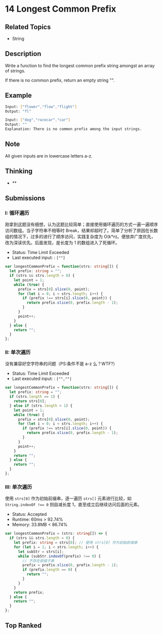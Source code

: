 # 14 Longest Common Prefix

## Related Topics

- String

## Description

Write a function to find the longest common prefix string amongst an array of strings.

If there is no common prefix, return an empty string "".

## Example

```bash
Input: ["flower","flow","flight"]
Output: "fl"
```

```bash
Input: ["dog","racecar","car"]
Output: ""
Explanation: There is no common prefix among the input strings.
```

## Note

All given inputs are in lowercase letters a-z.

## Thinking

- \*\*

## Submissions

### I: 循环遍历

刚拿到这题没有细想，认为这题比较简单；直接使用循环遍历的方式一遍一遍顺序访问数组。当子字符串不相等时 Break，结果却超时了。简单了分析了原因在长数组的情况下，过多的进行了顺序访问，实践复杂度为 O(k\*n)。便放弃广度优先，改为深读优先。后面发现，是长度为 1 的数组进入了死循环。

- Status: Time Limit Exceeded
- Last executed input: : `[""]`

```typescript
var longestCommonPrefix = function(strs: string[]) {
  let prefix: string = "";
  if (strs && strs.length > 0) {
    let point = 1;
    while (true) {
      prefix = strs[0].slice(0, point);
      for (let i = 0; i < strs.length; i++) {
        if (prefix !== strs[i].slice(0, point)) {
          return prefix.slice(0, prefix.length - 1);
        }
      }
      point++;
    }
  } else {
    return "";
  }
};
```

### II: 单次遍历

没有兼容好空字符串的问题（PS:条件不是 a-z 么？WTF?）

- Status: Time Limit Exceeded
- Last executed input: : `["",""]`

```typescript
var longestCommonPrefix = function(strs: string[]) {
  let prefix: string = "";
  if (strs.length == 1) {
    return strs[0];
  } else if (strs.length > 1) {
    let point = 1;
    while (true) {
      prefix = strs[0].slice(0, point);
      for (let i = 0; i < strs.length; i++) {
        if (prefix !== strs[i].slice(0, point)) {
          return prefix.slice(0, prefix.length - 1);
        }
      }
      point++;
    }
    return "";
  } else {
    return "";
  }
};
```

### III: 单次遍历

使用 `strs[0]` 作为初始前缀串，逐一遍历 `strs[]` 元素进行比较，如 `String.indexOf !== 0` 则自减长度 1，直至成立后继续访问后面的元素。

- Status: Accepted
- Runtime: 60ms > 92.74%
- Memory: 33.8MB < 86.74%

```typescript
var longestCommonPrefix = (strs: string[]) => {
  if (strs && strs.length > 0) {
    let prefix: string = strs[0]; // 使用 strs[0] 作为初始前缀串
    for (let i = 1; i < strs.length; i++) {
      let subStr = strs[i];
      while (subStr.indexOf(prefix) !== 0) {
        // 不存在前缀子串
        prefix = prefix.slice(0, prefix.length - 1);
        if (prefix.length == 0) {
          return "";
        }
      }
    }
    return prefix;
  } else {
    return "";
  }
};
```

## Top Ranked
